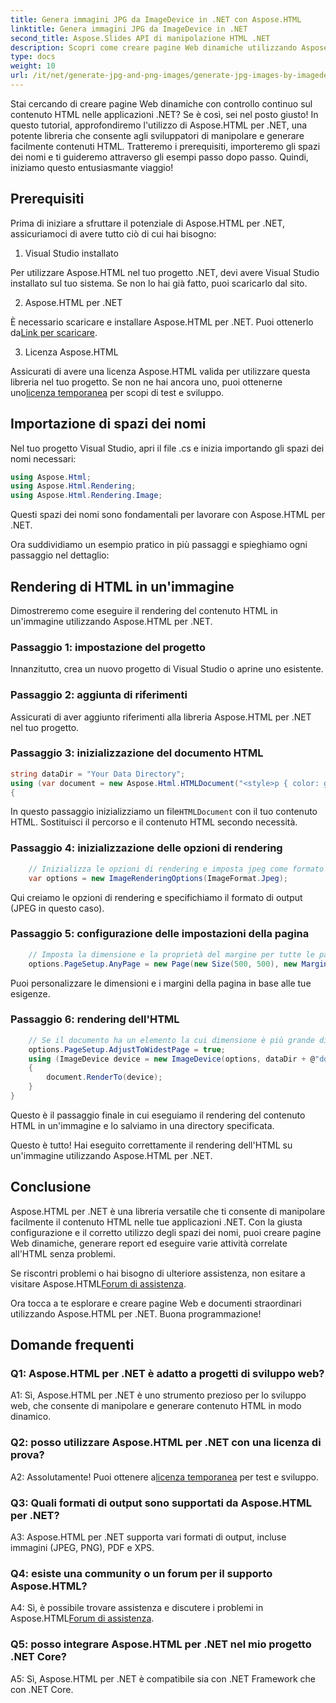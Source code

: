 ```yaml
---
title: Genera immagini JPG da ImageDevice in .NET con Aspose.HTML
linktitle: Genera immagini JPG da ImageDevice in .NET
second_title: Aspose.Slides API di manipolazione HTML .NET
description: Scopri come creare pagine Web dinamiche utilizzando Aspose.HTML per .NET. Questo tutorial passo passo copre i prerequisiti, gli spazi dei nomi e il rendering dell'HTML nelle immagini.
type: docs
weight: 10
url: /it/net/generate-jpg-and-png-images/generate-jpg-images-by-imagedevice/
---
```


Stai cercando di creare pagine Web dinamiche con controllo continuo sul contenuto HTML nelle applicazioni .NET? Se è così, sei nel posto giusto! In questo tutorial, approfondiremo l'utilizzo di Aspose.HTML per .NET, una potente libreria che consente agli sviluppatori di manipolare e generare facilmente contenuti HTML. Tratteremo i prerequisiti, importeremo gli spazi dei nomi e ti guideremo attraverso gli esempi passo dopo passo. Quindi, iniziamo questo entusiasmante viaggio!

## Prerequisiti

Prima di iniziare a sfruttare il potenziale di Aspose.HTML per .NET, assicuriamoci di avere tutto ciò di cui hai bisogno:

1. Visual Studio installato

Per utilizzare Aspose.HTML nel tuo progetto .NET, devi avere Visual Studio installato sul tuo sistema. Se non lo hai già fatto, puoi scaricarlo dal sito.

2. Aspose.HTML per .NET

 È necessario scaricare e installare Aspose.HTML per .NET. Puoi ottenerlo da[Link per scaricare](https://releases.aspose.com/html/net/).

3. Licenza Aspose.HTML

Assicurati di avere una licenza Aspose.HTML valida per utilizzare questa libreria nel tuo progetto. Se non ne hai ancora uno, puoi ottenerne uno[licenza temporanea](https://purchase.aspose.com/temporary-license/) per scopi di test e sviluppo.

## Importazione di spazi dei nomi

Nel tuo progetto Visual Studio, apri il file .cs e inizia importando gli spazi dei nomi necessari:

```csharp
using Aspose.Html;
using Aspose.Html.Rendering;
using Aspose.Html.Rendering.Image;
```

Questi spazi dei nomi sono fondamentali per lavorare con Aspose.HTML per .NET.

Ora suddividiamo un esempio pratico in più passaggi e spieghiamo ogni passaggio nel dettaglio:

## Rendering di HTML in un'immagine

Dimostreremo come eseguire il rendering del contenuto HTML in un'immagine utilizzando Aspose.HTML per .NET.

### Passaggio 1: impostazione del progetto

Innanzitutto, crea un nuovo progetto di Visual Studio o aprine uno esistente.

### Passaggio 2: aggiunta di riferimenti

Assicurati di aver aggiunto riferimenti alla libreria Aspose.HTML per .NET nel tuo progetto.

### Passaggio 3: inizializzazione del documento HTML

```csharp
string dataDir = "Your Data Directory";
using (var document = new Aspose.Html.HTMLDocument("<style>p { color: green; }</style><p>my first paragraph</p>", @"c:\work\"))
{
```

 In questo passaggio inizializziamo un file`HTMLDocument` con il tuo contenuto HTML. Sostituisci il percorso e il contenuto HTML secondo necessità.

### Passaggio 4: inizializzazione delle opzioni di rendering

```csharp
    // Inizializza le opzioni di rendering e imposta jpeg come formato di output
    var options = new ImageRenderingOptions(ImageFormat.Jpeg);
```

Qui creiamo le opzioni di rendering e specifichiamo il formato di output (JPEG in questo caso).

### Passaggio 5: configurazione delle impostazioni della pagina

```csharp
    // Imposta la dimensione e la proprietà del margine per tutte le pagine.
    options.PageSetup.AnyPage = new Page(new Size(500, 500), new Margin(50, 50, 50, 50));
```

Puoi personalizzare le dimensioni e i margini della pagina in base alle tue esigenze.

### Passaggio 6: rendering dell'HTML

```csharp
    // Se il documento ha un elemento la cui dimensione è più grande di quella predefinita dalla dimensione della pagina dell'utente, le pagine di output verranno regolate.
    options.PageSetup.AdjustToWidestPage = true;
    using (ImageDevice device = new ImageDevice(options, dataDir + @"document_out.jpg"))
    {
        document.RenderTo(device);
    }
}
```

Questo è il passaggio finale in cui eseguiamo il rendering del contenuto HTML in un'immagine e lo salviamo in una directory specificata.

Questo è tutto! Hai eseguito correttamente il rendering dell'HTML su un'immagine utilizzando Aspose.HTML per .NET.

## Conclusione

Aspose.HTML per .NET è una libreria versatile che ti consente di manipolare facilmente il contenuto HTML nelle tue applicazioni .NET. Con la giusta configurazione e il corretto utilizzo degli spazi dei nomi, puoi creare pagine Web dinamiche, generare report ed eseguire varie attività correlate all'HTML senza problemi.

 Se riscontri problemi o hai bisogno di ulteriore assistenza, non esitare a visitare Aspose.HTML[Forum di assistenza](https://forum.aspose.com/).

Ora tocca a te esplorare e creare pagine Web e documenti straordinari utilizzando Aspose.HTML per .NET. Buona programmazione!

## Domande frequenti

### Q1: Aspose.HTML per .NET è adatto a progetti di sviluppo web?
   
A1: Sì, Aspose.HTML per .NET è uno strumento prezioso per lo sviluppo web, che consente di manipolare e generare contenuto HTML in modo dinamico.

### Q2: posso utilizzare Aspose.HTML per .NET con una licenza di prova?
   
 A2: Assolutamente! Puoi ottenere a[licenza temporanea](https://purchase.aspose.com/temporary-license/) per test e sviluppo.

### Q3: Quali formati di output sono supportati da Aspose.HTML per .NET?
   
A3: Aspose.HTML per .NET supporta vari formati di output, incluse immagini (JPEG, PNG), PDF e XPS.

### Q4: esiste una community o un forum per il supporto Aspose.HTML?
   
 A4: Sì, è possibile trovare assistenza e discutere i problemi in Aspose.HTML[Forum di assistenza](https://forum.aspose.com/).

### Q5: posso integrare Aspose.HTML per .NET nel mio progetto .NET Core?

A5: Sì, Aspose.HTML per .NET è compatibile sia con .NET Framework che con .NET Core.